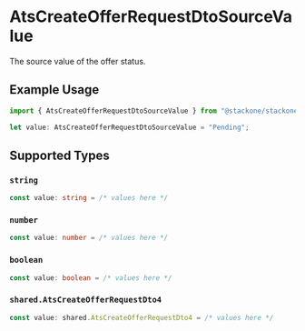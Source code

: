 # AtsCreateOfferRequestDtoSourceValue

The source value of the offer status.

## Example Usage

```typescript
import { AtsCreateOfferRequestDtoSourceValue } from "@stackone/stackone-client-ts/sdk/models/shared";

let value: AtsCreateOfferRequestDtoSourceValue = "Pending";
```

## Supported Types

### `string`

```typescript
const value: string = /* values here */
```

### `number`

```typescript
const value: number = /* values here */
```

### `boolean`

```typescript
const value: boolean = /* values here */
```

### `shared.AtsCreateOfferRequestDto4`

```typescript
const value: shared.AtsCreateOfferRequestDto4 = /* values here */
```

